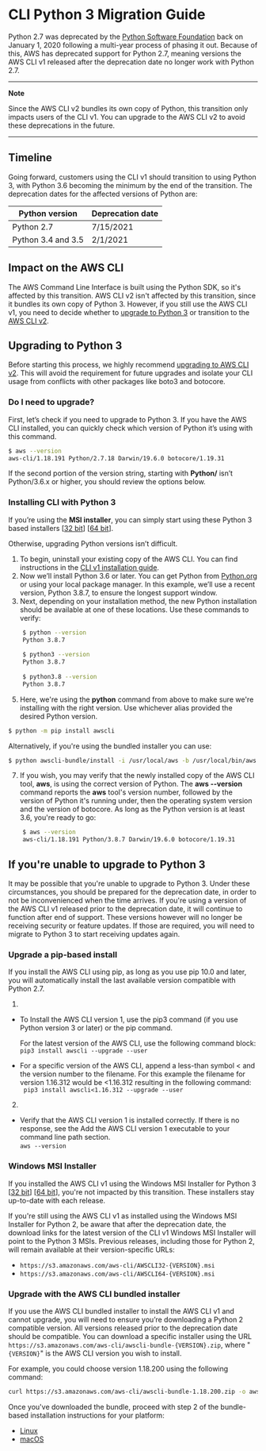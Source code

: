 # CLI Python 3 Migration Guide

Python 2.7 was deprecated by the [Python Software Foundation](https://www.python.org/psf-landing/)
back on January 1, 2020 following a multi-year process of phasing it out. Because of this, AWS has
deprecated support for Python 2.7, meaning versions the AWS CLI v1 released after the deprecation
date no longer work with Python 2.7.

-----

**Note**

Since the AWS CLI v2 bundles its own copy of Python, this transition only impacts users of the CLI 
v1. You can upgrade to the AWS CLI v2 to avoid these deprecations in the future.

----
## Timeline

Going forward, customers using the CLI v1 should transition to using Python 3, with Python 3.6 becoming 
the minimum by the end of the transition. The deprecation dates for the affected versions of Python are:

|Python version|Deprecation date|
|--------------|----------------|
| Python 2.7|          7/15/2021|
| Python 3.4 and 3.5|   2/1/2021|

## Impact on the AWS CLI

The AWS Command Line Interface is built using the Python SDK, so it's affected by this transition. 
AWS CLI v2 isn't affected by this transition, since it bundles its own copy of Python 3. However, 
if you still use the AWS CLI v1, you need to decide whether to 
[upgrade to Python 3](#upgrading-to-python-3) or transition to the 
[AWS CLI v2](https://docs.aws.amazon.com/cli/latest/userguide/install-cliv2.html).

## Upgrading to Python 3

Before starting this process, we highly recommend 
[upgrading to AWS CLI v2](https://docs.aws.amazon.com/cli/latest/userguide/install-cliv2.html). 
This will avoid the requirement for future upgrades and isolate your CLI usage from conflicts 
with other packages like boto3 and botocore.

### Do I need to upgrade?

First, let’s check if you need to upgrade to Python 3. If you have the AWS CLI installed, 
you can quickly check which version of Python it’s using with this command.
```bash
$ aws --version
aws-cli/1.18.191 Python/2.7.18 Darwin/19.6.0 botocore/1.19.31
```

If the second portion of the version string, starting with **Python/** isn’t Python/3.6.x 
or higher, you should review the options below.

### Installing CLI with Python 3

If you’re using the **MSI installer**, you can simply start using these Python 3 based installers
[[32 bit](https://s3.amazonaws.com/aws-cli/AWSCLI32PY3.msi)] 
[[64 bit](https://s3.amazonaws.com/aws-cli/AWSCLI64PY3.msi)].

Otherwise, upgrading Python versions isn’t difficult.

1. To begin, uninstall your existing copy of the AWS CLI. You can find instructions in the 
[CLI v1 installation guide](https://docs.aws.amazon.com/cli/latest/userguide/install-linux.html).
2. Now we’ll install Python 3.6 or later. You can get Python from 
[Python.org](https://www.python.org/downloads) or using your local package manager. 
In this example, we’ll use a recent version, Python 3.8.7, to ensure the longest support window. 
3. Next, depending on your installation method, the new Python installation should be available at 
one of these locations. Use these commands to verify:
```bash
    $ python --version
    Python 3.8.7
    
    $ python3 --version
    Python 3.8.7
    
    $ python3.8 --version
    Python 3.8.7
```
5.  Here, we're using the **python** command from above to make sure we're installing with the right 
version. Use whichever alias provided the desired Python version.
```bash
$ python -m pip install awscli
```
Alternatively, if you're using the bundled installer you can use:
```bash
$ python awscli-bundle/install -i /usr/local/aws -b /usr/local/bin/aws
```
7. If you wish, you may verify that the newly installed copy of the AWS CLI tool, **aws**, is 
using the correct version of Python. The **aws --version** command reports the **aws** tool's 
version number, followed by the version of Python it's running under, then the operating system 
version and the version of botocore. As long as the Python version is at least 3.6, 
you're ready to go:
```bash
    $ aws --version
    aws-cli/1.18.191 Python/3.8.7 Darwin/19.6.0 botocore/1.19.31
```

## If you're unable to upgrade to Python 3

It may be possible that you're unable to upgrade to Python 3. Under these circumstances, you 
should be prepared for the deprecation date, in order to not be inconvenienced when the time 
arrives. If you're using a version of the AWS CLI v1 released prior to the deprecation date, 
it will continue to function after end of support. These versions however will no longer be 
receiving security or feature updates. If those are required, you will need to migrate to 
Python 3 to start receiving updates again.

### Upgrade a pip-based install

If you install the AWS CLI using pip, as long as you use pip 10.0 and later, you will 
automatically install the last available version compatible with Python 2.7.

1.
- To Install the AWS CLI version 1, use the pip3 command (if you use Python version 3 or later) or the pip command.

   For the latest version of the AWS CLI, use the following command block:<br>
```pip3 install awscli --upgrade --user```

- For a specific version of the AWS CLI, append a less-than symbol < and the version number to the filename. For this example the filename for version 1.16.312 would be <1.16.312 resulting in the following command:<br>
``` pip3 install awscli<1.16.312 --upgrade --user```

2.
- Verify that the AWS CLI version 1 is installed correctly. If there is no response, see the Add the AWS CLI version 1 executable to your command line path section.<br>
```aws --version```

### Windows MSI Installer

If you installed the AWS CLI v1 using the Windows MSI Installer for Python 3 
[[32 bit](https://s3.amazonaws.com/aws-cli/AWSCLI32PY3.msi)] 
[[64 bit](https://s3.amazonaws.com/aws-cli/AWSCLI64PY3.msi)], 
you're not impacted by this transition. These installers stay up-to-date with each release.

If you're still using the AWS CLI v1 as installed using the Windows MSI Installer for Python 2, 
be aware that after the deprecation date, the download links for the latest version of the CLI v1 
Windows MSI Installer will point to the Python 3 MSIs. Previous releases, including those for 
Python 2, will remain available at their version-specific URLs: 
* `https://s3.amazonaws.com/aws-cli/AWSCLI32-{VERSION}.msi`
* `https://s3.amazonaws.com/aws-cli/AWSCLI64-{VERSION}.msi`

### Upgrade with the AWS CLI bundled installer

If you use the AWS CLI bundled installer to install the AWS CLI v1 and cannot upgrade, 
you will need to ensure you’re downloading a Python 2 compatible version. 
All versions released prior to the deprecation date should be compatible. 
You can download a specific installer using the URL 
`https://s3.amazonaws.com/aws-cli/awscli-bundle-{VERSION}.zip`, 
where "`{VERSION}`" is the AWS CLI version you wish to install.

For example, you could choose version 1.18.200 using the following command:

```bash
curl https://s3.amazonaws.com/aws-cli/awscli-bundle-1.18.200.zip -o awscli-bundle.zip
```

Once you've downloaded the bundle, proceed with step 2 of the bundle-based installation 
instructions for your platform:

* [Linux](https://docs.aws.amazon.com/cli/latest/userguide/install-linux.html#install-linux-bundled)
* [macOS](https://docs.aws.amazon.com/cli/latest/userguide/install-macos.html#install-macosos-bundled-sudo)
